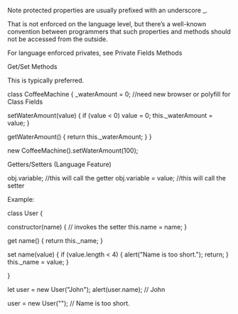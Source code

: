 Note protected properties are usually prefixed with an underscore _.

That is not enforced on the language level, but there’s a well-known convention between programmers that such properties and methods should not be accessed from the outside.

For language enforced privates, see Private Fields  Methods

Get/Set Methods

This is typically preferred.

class CoffeeMachine {
  _waterAmount = 0; //need new browser or polyfill for Class Fields
 
  setWaterAmount(value) {
    if (value < 0) value = 0;
    this._waterAmount = value;
  }

  getWaterAmount() {
    return this._waterAmount;
  }
}

new CoffeeMachine().setWaterAmount(100);


Getters/Setters (Language Feature)

obj.variable; //this will call the getter
obj.variable = value; //this will call the setter

Example:

class User {
 
  constructor(name) {
    // invokes the setter
    this.name = name;
  }
 
  get name() {
    return this._name;
  }
 
  set name(value) {
    if (value.length < 4) {
      alert("Name is too short.");
      return;
    }
    this._name = value;
  }
 
}
 
let user = new User("John");
alert(user.name); // John
 
user = new User(""); // Name is too short.
